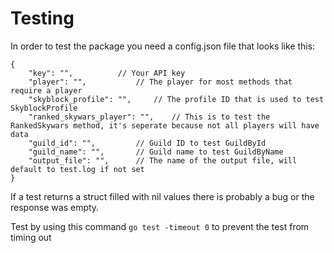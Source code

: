 # Testing

In order to test the package you need a config.json file that looks like this:
```jsonc
{
	"key": "",			// Your API key
	"player": "",			// The player for most methods that require a player
	"skyblock_profile": "",		// The profile ID that is used to test SkyblockProfile
	"ranked_skywars_player": "",	// This is to test the RankedSkywars method, it's seperate because not all players will have data
	"guild_id": "",			// Guild ID to test GuildById
	"guild_name": "",		// Guild name to test GuildByName
	"output_file": "",		// The name of the output file, will default to test.log if not set
}
```
If a test returns a struct filled with nil values there is probably a bug or the response was empty.

Test by using this command `go test -timeout 0` to prevent the test from timing out 